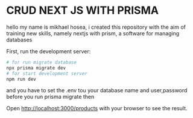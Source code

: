 # CRUD NEXT JS WITH PRISMA

hello my name is mikhael hosea, i created this repository with the aim of training new skills, namely nextjs with prism, a software for managing databases


First, run the development server:

```bash
# for run migrate database
npx prisma migrate dev
# for start development server
npm run dev
```
and you have to set the .env tou your database name and user,password before you run prisma migrate then

Open [http://localhost:3000/products](http://localhost:3000/products) with your browser to see the result.